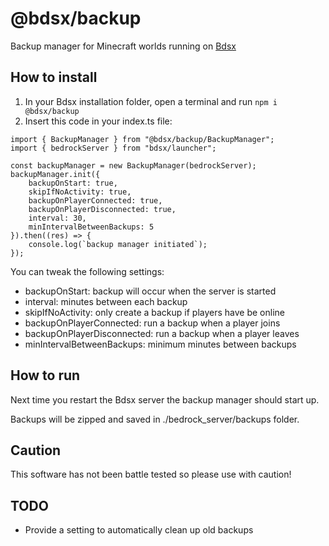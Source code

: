 # @bdsx/backup
Backup manager for Minecraft worlds running on [Bdsx](https://github.com/bdsx/bdsx)

## How to install

1. In your Bdsx installation folder, open a terminal and run `npm i @bdsx/backup`
2. Insert this code in your index.ts file:
````
import { BackupManager } from "@bdsx/backup/BackupManager";
import { bedrockServer } from "bdsx/launcher";

const backupManager = new BackupManager(bedrockServer);
backupManager.init({
    backupOnStart: true,
    skipIfNoActivity: true,
    backupOnPlayerConnected: true,
    backupOnPlayerDisconnected: true,
    interval: 30,
    minIntervalBetweenBackups: 5
}).then((res) => {
    console.log(`backup manager initiated`);
});
````
You can tweak the following settings:
- backupOnStart: backup will occur when the server is started
- interval: minutes between each backup
- skipIfNoActivity: only create a backup if players have be online
- backupOnPlayerConnected: run a backup when a player joins
- backupOnPlayerDisconnected: run a backup when a player leaves
- minIntervalBetweenBackups: minimum minutes between backups

## How to run
Next time you restart the Bdsx server the backup manager should start up.

Backups will be zipped and saved in ./bedrock_server/backups folder.

## Caution
This software has not been battle tested so please use with caution!

## TODO
- Provide a setting to automatically clean up old backups
